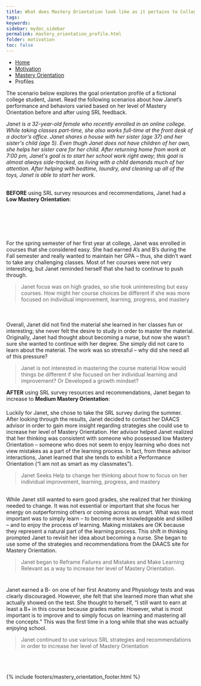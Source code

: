 ```yaml
---
title: What does Mastery Orientation look like as it pertains to College Life?
tags: 
keywords: 
sidebar: mydoc_sidebar
permalink: mastery_orientation_profile.html
folder: motivation
toc: false
---
```


<ul class="breadcrumb">
    <li><a href="index.html">Home</a></li>
    <li><a href="motivation.html">Motivation</a></li>
    <li><a href="performance_orientation.html">Mastery Orientation</a></li>
    <li class="active">Profiles</li>
</ul>

The scenario below explores the goal orientation profile of a fictional college student, Janet. Read the following scenarios about how Janet’s performance and behaviors varied based on her level of Mastery Orientation before and after using SRL feedback.

<div markdown="span" class="alert alert-info" role="alert"><i class="fa fa-info-circle">
Janet is a 32-year-old female who recently enrolled in an online college. While taking classes part-time, she also works full-time at the front desk of a doctor's office. Janet shares a house with her sister (age 37) and her sister's child (age 5). Even thugh Janet does not have children of her own, she helps her sister care for her child. After returning home from work at 7:00 pm, Janet's goal is to start her school work right away; this goal is almost always side-tracked, as living with a child demands much of her attention. After helping with bedtime, laundry, and cleaning up all of the toys, Janet is able to start her work.</i>
</div>

<br>

**BEFORE** using SRL survey resources and recommendations, Janet had a **Low Mastery Orientation**:

<div class="col-md-6" style="margin-top: 100px"> <!-- Adjust the margin-top until the text displays where you want -->
For the spring semester of her first year at college, Janet was enrolled in courses that she considered easy. She had earned A’s and B’s during the Fall semester and really wanted to maintain her GPA – thus, she didn’t want to take any challenging classes. Most of her courses were not very interesting, but Janet reminded herself that she had to continue to push through. 
</div><div class="col-md-6"><blockquote class="oval-thought">
Janet focus was on high grades, so she took uninteresting but easy courses. How might her course choices be different if she was more focused on individual improvement, learning, progress, and mastery
</blockquote></div>
<div class="col-md-6" style="margin-top: 50px"> <!-- Adjust the margin-top until the text displays where you want -->
Overall, Janet did not find the material she learned in her classes fun or interesting; she never felt the desire to study in order to master the material. Originally, Janet had thought about becoming a nurse, but now she wasn’t sure she wanted to continue with her degree. She simply did not care to learn about the material. The work was so stressful – why did she need all of this pressure? 
</div><div class="col-md-6"><blockquote class="oval-thought">
Janet is not interested in mastering the course material 
How would things be different if she focused on her individual learning and improvement? Or Developed a growth mindset?
</blockquote></div>


**AFTER** using SRL survey resources and recommendations, Janet began to increase to **Medium Mastery Orientation**:
<div class="col-md-6" style="margin-top: 20px"> <!-- Adjust the margin-top until the text displays where you want -->
Luckily for Janet, she chose to take the SRL survey during the summer. After looking through the results, Janet decided to contact her DAACS advisor in order to gain more insight regarding strategies she could use to increase her level of Mastery Orientation. Her advisor helped Janet realized that her thinking was consistent with someone who possessed low Mastery Orientation – someone who does not seem to enjoy learning who does not view mistakes as a part of the learning process. In fact, from these advisor interactions, Janet learned that she tends to exhibit a Performance Orientation (“I am not as smart as my classmates”).
</div><div class="col-md-6"><blockquote class="oval-thought">
Janet Seeks Help to change her thinking about how to focus on her individual improvement, learning, progress, and mastery
</blockquote></div>

<div class="col-md-6" style="margin-top: 30px"> <!-- Adjust the margin-top until the text displays where you want -->
While Janet still wanted to earn good grades, she realized that her thinking needed to change. It was not essential or important that she focus her energy on outperforming others or coming across as smart. What was most important was to simply learn – to become more knowledgeable and skilled – and to enjoy the process of learning. Making mistakes are OK because they represent a natural part of the learning process. This shift in thinking prompted Janet to revisit her idea about becoming a nurse. She began to use some of the strategies and recommendations from the DAACS site for Mastery Orientation.
</div><div class="col-md-6"><blockquote class="oval-thought">
Janet began to Reframe Failures and Mistakes and Make Learning Relevant as a way to increase her level of Mastery Orientation.
</blockquote></div>
<div class="col-md-6" style="margin-top: 40px"> <!-- Adjust the margin-top until the text displays where you want -->
Janet earned a B- on one of her first Anatomy and Physiology tests and was clearly discouraged. However, she felt that she learned more than what she actually showed on the test. She thought to herself, “I still want to earn at least a B+ in this course because grades matter. However, what is most important is to improve and to simply focus on learning and mastering all the concepts.” This was the first time in a long while that she was actually enjoying school.
</div><div class="col-md-6"><blockquote class="oval-thought">
Janet continued to use various SRL strategies and recommendations in order to increase her level of Mastery Orientation 
</blockquote></div>
<br>
<br>
<br>
{% include footers/mastery_orientation_footer.html %}

